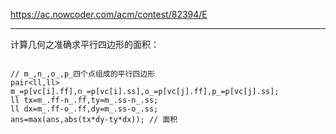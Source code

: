 https://ac.nowcoder.com/acm/contest/82394/E


---


计算几何之准确求平行四边形的面积：



```

// m_,n_,o_,p_四个点组成的平行四边形
pair<ll,ll> m_=p[vc[i].ff],n_=p[vc[i].ss],o_=p[vc[j].ff],p_=p[vc[j].ss];
ll tx=m_.ff-n_.ff,ty=m_.ss-n_.ss;
ll dx=m_.ff-o_.ff,dy=m_.ss-o_.ss;
ans=max(ans,abs(tx*dy-ty*dx)); // 面积
```